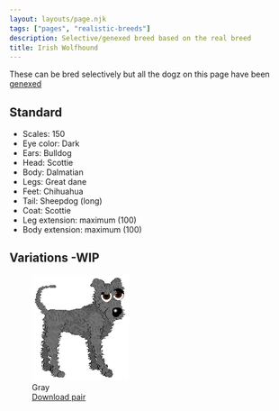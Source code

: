 ```yaml
---
layout: layouts/page.njk
tags: ["pages", "realistic-breeds"]
description: Selective/genexed breed based on the real breed
title: Irish Wolfhound
---
```


These can be bred selectively but all the dogz on this page have been [genexed](/genex)

## Standard

- Scales: 150
- Eye color: Dark
- Ears: Bulldog
- Head: Scottie
- Body: Dalmatian
- Legs: Great dane
- Feet: Chihuahua
- Tail: Sheepdog (long)
- Coat: Scottie
- Leg extension: maximum (100)
- Body extension: maximum (100)

## Variations -WIP

<div class="breed-pics">

  <div>
    <figure>
      <img src="/public/images/wolfhound.png" >
      <figcaption>Gray<br/>
       <a href="/public/downloads/wolfhound-grey.zip">Download pair</a></figcaption>
    </figure>
  </div>
</div>
